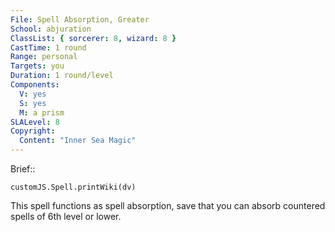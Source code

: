 ```yaml
---
File: Spell Absorption, Greater
School: abjuration
ClassList: { sorcerer: 8, wizard: 8 }
CastTime: 1 round
Range: personal
Targets: you
Duration: 1 round/level
Components:
  V: yes
  S: yes
  M: a prism
SLALevel: 8
Copyright:
  Content: "Inner Sea Magic"
---
```

Brief:: 

```dataviewjs
customJS.Spell.printWiki(dv)
```

This spell functions as spell absorption, save that you can absorb countered spells of 6th level or lower.
